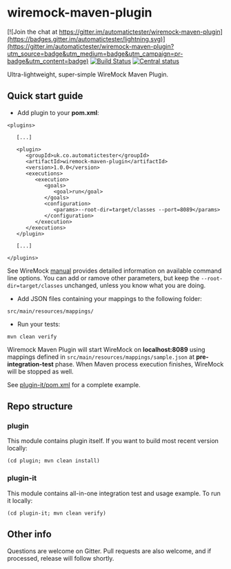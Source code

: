 # wiremock-maven-plugin

[![Join the chat at https://gitter.im/automatictester/wiremock-maven-plugin](https://badges.gitter.im/automatictester/lightning.svg)](https://gitter.im/automatictester/wiremock-maven-plugin?utm_source=badge&utm_medium=badge&utm_campaign=pr-badge&utm_content=badge)
[![Build Status](https://snap-ci.com/automatictester/wiremock-maven-plugin/branch/master/build_image)](https://snap-ci.com/automatictester/wiremock-maven-plugin/branch/master)
[![Central status](https://maven-badges.herokuapp.com/maven-central/uk.co.automatictester/wiremock-maven-plugin/badge.svg)](https://maven-badges.herokuapp.com/maven-central/uk.co.automatictester/wiremock-maven-plugin)

Ultra-lightweight, super-simple WireMock Maven Plugin. 

## Quick start guide

- Add plugin to your **pom.xml**:

```
<plugins>

   [...]

   <plugin>
      <groupId>uk.co.automatictester</groupId>
      <artifactId>wiremock-maven-plugin</artifactId>
      <version>1.0.0</version>
      <executions>
         <execution>
            <goals>
               <goal>run</goal>
            </goals>
            <configuration>
               <params>--root-dir=target/classes --port=8089</params>
            </configuration>
         </execution>
      </executions>
   </plugin>
   
   [...]
   
</plugins>
```

See WireMock [manual](http://wiremock.org/docs/running-standalone/) provides detailed information on available command line options. You can add or ramove other parameters, but keep the `--root-dir=target/classes` unchanged, unless you know what you are doing.

- Add JSON files containing your mappings to the following folder:

`src/main/resources/mappings/`

- Run your tests:

`mvn clean verify`

Wiremock Maven Plugin will start WireMock on **localhost:8089** using mappings defined in `src/main/resources/mappings/sample.json` at **pre-integration-test** phase. When Maven process execution finishes, WireMock will be stopped as well.

See [plugin-it/pom.xml](https://github.com/automatictester/wiremock-maven-plugin/blob/7900107b050527ef7f7672a6074ad388cfc56f84/plugin-it/pom.xml) for a complete example.

## Repo structure

### plugin

This module contains plugin itself. If you want to build most recent version locally:

`(cd plugin; mvn clean install)`

### plugin-it

This module contains all-in-one integration test and usage example. To run it locally:

`(cd plugin-it; mvn clean verify)`

## Other info

Questions are welcome on Gitter. Pull requests are also welcome, and if processed, release will follow shortly.
